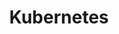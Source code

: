---
title: Kubernetes
show_read_time: false
show_toc: false
canonical_url: 'https://docs.projectcalico.org/v3.9/getting-started/kubernetes/index'
---
